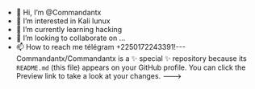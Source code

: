 - 👋 Hi, I’m @Commandantx
- 👀 I’m interested in Kali lunux
- 🌱 I’m currently learning hacking
- 💞️ I’m looking to collaborate on ...
- 📫 How to reach me télégram 
+2250172243391!---
Commandantx/Commandantx is a ✨ special ✨ repository because its `README.md` (this file) appears on your GitHub profile.
You can click the Preview link to take a look at your changes.
--->
